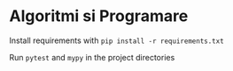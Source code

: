 # Algoritmi si Programare

Install requirements with ``pip install -r requirements.txt``

Run ``pytest`` and ``mypy`` in the project directories
